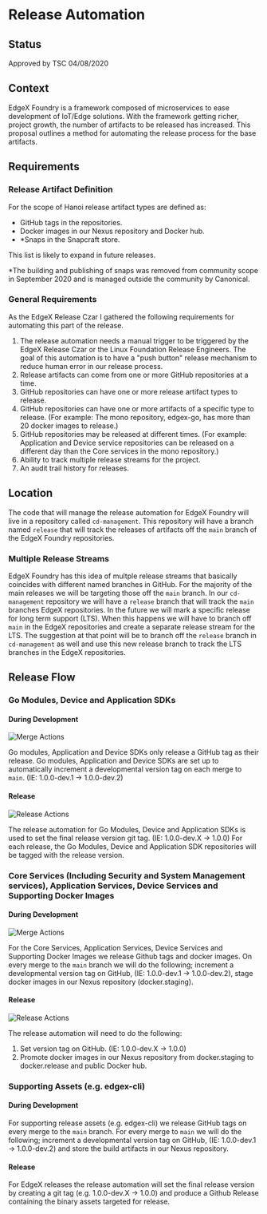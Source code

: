 # Release Automation

## Status

Approved by TSC 04/08/2020

## Context

EdgeX Foundry is a framework composed of microservices to ease development of IoT/Edge solutions. With the framework getting richer, project growth, the number of artifacts to be released has increased. This proposal outlines a method for automating the release process for the base artifacts.

## Requirements

### Release Artifact Definition

For the scope of Hanoi release artifact types are defined as:

- GitHub tags in the repositories.
- Docker images in our Nexus repository and Docker hub.
- *Snaps in the Snapcraft store.

This list is likely to expand in future releases.

*The building and publishing of snaps was removed from community scope in September 2020 and is managed outside the community by Canonical.

### General Requirements

As the EdgeX Release Czar I gathered the following requirements for automating this part of the release.

1. The release automation needs a manual trigger to be triggered by the EdgeX Release Czar or the Linux Foundation Release Engineers. The goal of this automation is to have a "push button" release mechanism to reduce human error in our release process.
2. Release artifacts can come from one or more GitHub repositories at a time.
3. GitHub repositories can have one or more release artifact types to release.
4. GitHub repositories can have one or more artifacts of a specific type to release. (For example: The mono repository, edgex-go, has more than 20 docker images to release.)
5. GitHub repositories may be released at different times. (For example: Application and Device service repositories can be released on a different day than the Core services in the mono repository.)
6. Ability to track multiple release streams for the project.
7. An audit trail history for releases.

## Location

The code that will manage the release automation for EdgeX Foundry will live in a repository called `cd-management`. This repository will have a branch named `release` that will track the releases of artifacts off the `main` branch of the EdgeX Foundry repositories.

### Multiple Release Streams

EdgeX Foundry has this idea of multple release streams that basically coincides with different named branches in GitHub. For the majority of the main releases we will be targeting those off the `main` branch. In our `cd-management` repository we will have a `release` branch that will track the `main` branches EdgeX repositories. In the future we will mark a specific release for long term support (LTS). When this happens we will have to branch off `main` in the EdgeX repositories and create a separate release stream for the LTS. The suggestion at that point will be to branch off the `release` branch in `cd-management` as well and use this new release branch to track the LTS branches in the EdgeX repositories.

## Release Flow

### Go Modules, Device and Application SDKs

#### During Development

![Merge Actions](0007/gomods_mergeactions.png)

Go modules, Application and Device SDKs only release a GitHub tag as their release. Go modules, Application and Device SDKs are set up to automatically increment a developmental version tag on each merge to `main`. (IE: 1.0.0-dev.1 -> 1.0.0-dev.2)

#### Release

![Release Actions](0007/gomods_releaseactions.png)

The release automation for Go Modules, Device and Application SDKs is used to set the final release version git tag. (IE: 1.0.0-dev.X -> 1.0.0)
For each release, the Go Modules, Device and Application SDK repositories will be tagged with the release version.

### Core Services (Including Security and System Management services), Application Services, Device Services and Supporting Docker Images

#### During Development

![Merge Actions](0007/mergeactions.png)

For the Core Services, Application Services, Device Services and Supporting Docker Images we release Github tags and docker images. On every merge to the `main` branch we will do the following; increment a developmental version tag on GitHub, (IE: 1.0.0-dev.1 -> 1.0.0-dev.2), stage docker images in our Nexus repository (docker.staging).

#### Release

![Release Actions](0007/releaseactions.png)

The release automation will need to do the following:

1. Set version tag on GitHub. (IE: 1.0.0-dev.X -> 1.0.0)
2. Promote docker images in our Nexus repository from docker.staging to docker.release and public Docker hub.

### Supporting Assets (e.g. edgex-cli)

#### During Development

For supporting release assets (e.g. edgex-cli) we release GitHub tags on every merge to the `main` branch. For every merge to `main` we will do the following; increment a developmental version tag on GitHub, (IE: 1.0.0-dev.1 -> 1.0.0-dev.2) and store the build artifacts in our Nexus repository.

#### Release

For EdgeX releases the release automation will set the final release version by creating a git tag (e.g. 1.0.0-dev.X -> 1.0.0) and produce a Github Release containing the binary assets targeted for release.
